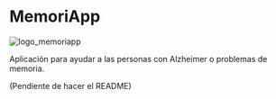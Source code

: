 # MemoriApp
![logo_memoriapp](https://github.com/sefafe10/MemoriApp/assets/168300981/f9541b77-f8dd-43dd-963e-be60741f984f)

Aplicación para ayudar a las personas con Alzheimer o problemas de memoria.

(Pendiente de hacer el README)
